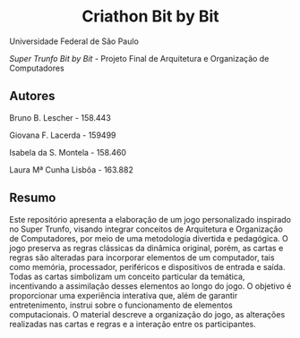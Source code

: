 <h1 align="center"> Criathon Bit by Bit </h1>

Universidade Federal de São Paulo

_Super Trunfo Bit by Bit_ - Projeto Final de Arquitetura e Organização de Computadores

## Autores
Bruno B. Lescher - 158.443

Giovana F. Lacerda - 159499

Isabela da S. Montela - 158.460

Laura Mª Cunha Lisbôa - 163.882

## Resumo
Este repositório apresenta a elaboração de um jogo personalizado inspirado no Super
Trunfo, visando integrar conceitos de Arquitetura e Organização de
Computadores, por meio de uma metodologia divertida e pedagógica. O jogo
preserva as regras clássicas da dinâmica original, porém, as cartas e regras são alteradas
para incorporar elementos de um computador, tais como memória,
processador, periféricos e dispositivos de entrada e saída. Todas as cartas
simbolizam um conceito particular da temática, incentivando a assimilação
desses elementos ao longo do jogo. O objetivo é proporcionar uma experiência
interativa que, além de garantir entretenimento, instrui sobre o funcionamento
de elementos computacionais. O material descreve a organização do jogo, as
alterações realizadas nas cartas e regras e a interação entre os participantes.
